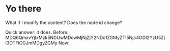 # Yo there

What if I modify the content? Does the node id change?

Quick answer: it does.
Before: MDQ6QmxvYjIxMzk5NDUwMDowMjNjZjY2NDc1ZGMyZTI5Njc4ODI2YzU5ZjI3OTFiOGJmMDgyZGMy
Now:
